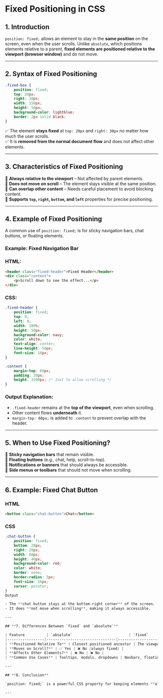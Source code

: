 # **Fixed Positioning in CSS**

## **1. Introduction**

`position: fixed;` allows an element to stay in the **same position** on the screen, even when the user scrolls. Unlike `absolute`, which positions elements relative to a parent, **fixed elements are positioned relative to the viewport (browser window)** and do not move.

---

## **2. Syntax of Fixed Positioning**

```css
.fixed-box {
    position: fixed;
    top: 20px;
    right: 30px;
    width: 150px;
    height: 50px;
    background-color: lightblue;
    border: 2px solid black;
}
```

✅ The element **stays fixed** at `top: 20px` and `right: 30px` no matter how much the user scrolls.  
✅ It is **removed from the normal document flow** and does not affect other elements.  

---

## **3. Characteristics of Fixed Positioning**

🔹 **Always relative to the viewport** – Not affected by parent elements.  
🔹 **Does not move on scroll** – The element stays visible at the same position.  
🔹 **Can overlap other content** – Needs careful placement to avoid blocking content.  
🔹 **Supports `top`, `right`, `bottom`, and `left`** properties for precise positioning.  

---

## **4. Example of Fixed Positioning**

A common use of `position: fixed;` is for sticky navigation bars, chat buttons, or floating elements.

### **Example: Fixed Navigation Bar**

### **HTML:**

```html
<header class="fixed-header">Fixed Header</header>
<div class="content">
    <p>Scroll down to see the effect...</p>
</div>
```

### **CSS:**

```css
.fixed-header {
    position: fixed;
    top: 0;
    left: 0;
    width: 100%;
    height: 50px;
    background-color: navy;
    color: white;
    text-align: center;
    line-height: 50px;
    font-size: 18px;
}

.content {
    margin-top: 60px;
    padding: 20px;
    height: 1500px; /* Just to allow scrolling */
}
```

### **Output Explanation:**

- `.fixed-header` remains at the **top of the viewport**, even when scrolling.
- Other content flows **underneath** it.
- `margin-top: 60px;` is added to `.content` to prevent overlap with the header.

---

## **5. When to Use Fixed Positioning?**

🔹 **Sticky navigation bars** that remain visible.  
🔹 **Floating buttons** (e.g., chat, help, scroll-to-top).  
🔹 **Notifications or banners** that should always be accessible.  
🔹 **Side menus or toolbars** that should not move when scrolling.  

---

## **6. Example: Fixed Chat Button**

### **HTML**

```html
<button class="chat-button">Chat</button>
```

### **CSS**

```css
.chat-button {
    position: fixed;
    bottom: 20px;
    right: 20px;
    width: 80px;
    height: 40px;
    background-color: red;
    color: white;
    border: none;
    border-radius: 5px;
    font-size: 16px;
    cursor: pointer;
}
Output

- The **chat button stays at the bottom-right corner** of the screen.
- It does **not move when scrolling**, making it always accessible.

---

## **7. Differences Between `fixed` and `absolute`**

| Feature          | `absolute`                          | `fixed`                             |
|-----------------|--------------------------------|--------------------------------|
| **Positioned Relative To** | Closest positioned ancestor | The viewport (browser window) |
| **Moves on Scroll?** | ✅ Yes | ❌ No (always fixed) |
| **Affects Other Elements?** | ❌ No | ❌ No |
| **Common Use Cases** | Tooltips, modals, dropdowns | Navbars, floating buttons, banners |

---

## **8. Conclusion**

`position: fixed;` is a powerful CSS property for keeping elements **always visible on the screen**, regardless of scrolling. It is useful for **sticky headers, floating action buttons, notifications, and toolbars**. 🚀  

---
